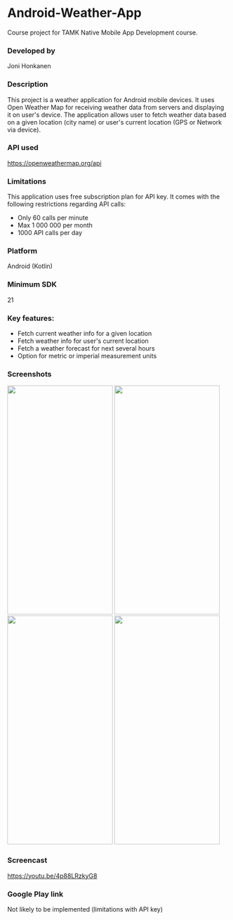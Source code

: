# Android-Weather-App
Course project for TAMK Native Mobile App Development course.

### Developed by
Joni Honkanen

### Description
This project is a weather application for Android mobile devices. 
It uses Open Weather Map for receiving weather data from servers and displaying it on user's device.
The application allows user to fetch weather data based on a given location (city name) or user's current location (GPS or Network via device).

### API used
https://openweathermap.org/api

### Limitations
This application uses free subscription plan for API key. It comes with the following restrictions regarding API calls:
- Only 60 calls per minute
- Max 1 000 000 per month
- 1000 API calls per day

### Platform
Android (Kotlin)

### Minimum SDK
21

### Key features:
- Fetch current weather info for a given location
- Fetch weather info for user's current location
- Fetch a weather forecast for next several hours
- Option for metric or imperial measurement units

### Screenshots

<img src="./images/main.png" width=240 height=520>

<img src="./images/current.png" width=240 height=520>

<img src="./images/forecast.png" width=240 height=520>

<img src="./images/settings.png" width=240 height=520>

### Screencast
https://youtu.be/4p88LRzkyG8

### Google Play link
Not likely to be implemented (limitations with API key)
